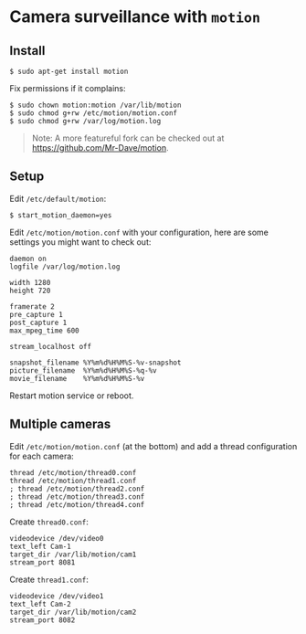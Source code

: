 # Camera surveillance with `motion`

## Install

```
$ sudo apt-get install motion 
```

Fix permissions if it complains:
```
$ sudo chown motion:motion /var/lib/motion
$ sudo chmod g+rw /etc/motion/motion.conf
$ sudo chmod g+rw /var/log/motion.log
```

> Note: A more featureful fork can be checked out at https://github.com/Mr-Dave/motion.

## Setup

Edit `/etc/default/motion`:
```
$ start_motion_daemon=yes
```

Edit `/etc/motion/motion.conf` with your configuration,
here are some settings you might want to check out:
```
daemon on 
logfile /var/log/motion.log

width 1280
height 720 

framerate 2 
pre_capture 1
post_capture 1 
max_mpeg_time 600 

stream_localhost off

snapshot_filename %Y%m%d%H%M%S-%v-snapshot
picture_filename  %Y%m%d%H%M%S-%q-%v
movie_filename    %Y%m%d%H%M%S-%v
```

Restart motion service or reboot.

## Multiple cameras

Edit `/etc/motion/motion.conf` (at the bottom) and add a thread configuration for each camera:
```
thread /etc/motion/thread0.conf
thread /etc/motion/thread1.conf
; thread /etc/motion/thread2.conf
; thread /etc/motion/thread3.conf
; thread /etc/motion/thread4.conf
```

Create `thread0.conf`:
```
videodevice /dev/video0
text_left Cam-1
target_dir /var/lib/motion/cam1
stream_port 8081
```

Create `thread1.conf`:
```
videodevice /dev/video1
text_left Cam-2
target_dir /var/lib/motion/cam2
stream_port 8082
```
